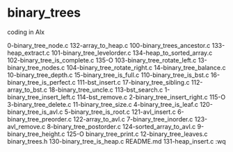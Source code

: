 # binary_trees
coding in Alx 

0-binary_tree_node.c            132-array_to_heap.c
100-binary_trees_ancestor.c     133-heap_extract.c
101-binary_tree_levelorder.c    134-heap_to_sorted_array.c
102-binary_tree_is_complete.c   135-O
103-binary_tree_rotate_left.c   13-binary_tree_nodes.c
104-binary_tree_rotate_right.c  14-binary_tree_balance.c
10-binary_tree_depth.c          15-binary_tree_is_full.c
110-binary_tree_is_bst.c        16-binary_tree_is_perfect.c
111-bst_insert.c                17-binary_tree_sibling.c
112-array_to_bst.c              18-binary_tree_uncle.c
113-bst_search.c                1-binary_tree_insert_left.c
114-bst_remove.c                2-binary_tree_insert_right.c
115-O                           3-binary_tree_delete.c
11-binary_tree_size.c           4-binary_tree_is_leaf.c
120-binary_tree_is_avl.c        5-binary_tree_is_root.c
121-avl_insert.c                6-binary_tree_preorder.c
122-array_to_avl.c              7-binary_tree_inorder.c
123-avl_remove.c                8-binary_tree_postorder.c
124-sorted_array_to_avl.c       9-binary_tree_height.c
125-O                           binary_tree_print.c
12-binary_tree_leaves.c         binary_trees.h
130-binary_tree_is_heap.c       README.md
131-heap_insert.c               :wq
